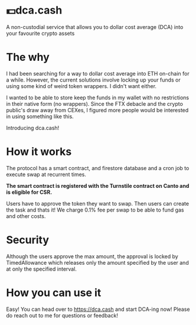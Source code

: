 <!-- Output copied to clipboard! -->

<!-----

Yay, no errors, warnings, or alerts!

Conversion time: 0.257 seconds.


Using this Markdown file:

1. Paste this output into your source file.
2. See the notes and action items below regarding this conversion run.
3. Check the rendered output (headings, lists, code blocks, tables) for proper
   formatting and use a linkchecker before you publish this page.

Conversion notes:

* Docs to Markdown version 1.0β34
* Fri Feb 17 2023 08:39:43 GMT-0800 (PST)
* Source doc: Failed TX Debug

WARNING:
You have 4 H1 headings. You may want to use the "H1 -> H2" option to demote all headings by one level.

----->



# 💵dca.cash

A non-custodial service that allows you to dollar cost average (DCA) into your favourite crypto assets


# The why

I had been searching for a way to dollar cost average into ETH on-chain for a while. However, the current solutions involve locking up your funds or using some kind of weird token wrappers. I didn't want either.

I wanted to be able to store keep the funds in my wallet with no restrictions in their native form (no wrappers). Since the FTX debacle and the crypto public's draw away from CEXes, I figured more people would be interested in using something like this.

Introducing dca.cash!


# How it works

The protocol has a smart contract, and firestore database and a cron job to execute swap at recurrent times.

**The smart contract is registered with the Turnstile contract on Canto and is eligible for CSR.**

Users have to approve the token they want to swap. Then users can create the task and thats it! We charge 0.1% fee per swap to be able to fund gas and other costs.


# Security

Although the users approve the max amount, the approval is locked by TimedAllowance which releases only the amount specified by the user and at only the specified interval.


# How you can use it

Easy! You can head over to https://dca.cash and start DCA-ing now! Please do reach out to me for questions or feedback!
